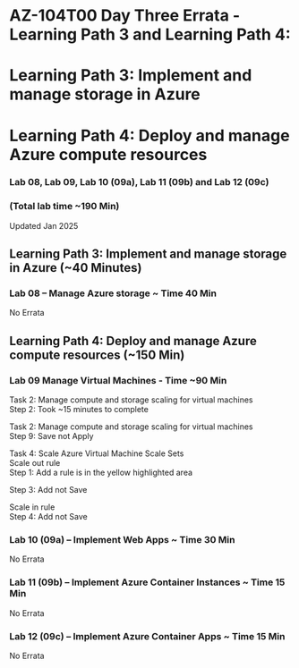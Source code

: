 # AZ-104T00 Day Three Errata - Learning Path 3 and Learning Path 4: 
# Learning Path 3: Implement and manage storage in Azure
# Learning Path 4: Deploy and manage Azure compute resources
### Lab 08, Lab 09, Lab 10 (09a), Lab 11 (09b) and Lab 12 (09c)
### (Total lab time ~190 Min)

Updated Jan 2025 <br>

## Learning Path 3: Implement and manage storage in Azure (~40 Minutes)
### Lab 08 – Manage Azure storage ~ Time 40 Min

No Errata <br>

## Learning Path 4: Deploy and manage Azure compute resources (~150 Min)
### Lab 09 Manage Virtual Machines - Time ~90 Min

Task 2: Manage compute and storage scaling for virtual machines <br>
Step 2: Took ~15 minutes to complete  <br>

Task 2: Manage compute and storage scaling for virtual machines <br>
Step 9: Save not Apply <br>

Task 4: Scale Azure Virtual Machine Scale Sets <br>
Scale out rule <br>
Step 1: Add a rule is in the yellow highlighted area <br>

Step 3: Add not Save <br>

Scale in rule <br>
Step 4: Add not Save <br>

### Lab 10 (09a) – Implement Web Apps​ ~ Time 30 Min

No Errata <br>

### Lab 11 (09b) – Implement Azure Container Instances​ ~ Time 15 Min

No Errata <br>

### Lab 12 (09c) – Implement Azure Container Apps ​~ Time 15 Min

No Errata <br>
